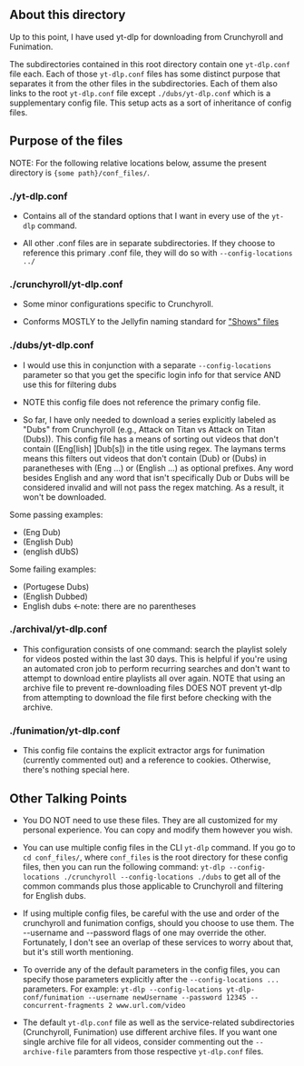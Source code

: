## About this directory
Up to this point, I have used yt-dlp for downloading from Crunchyroll and Funimation. 

The subdirectories contained in this root directory contain one `yt-dlp.conf` file each. 
Each of those `yt-dlp.conf` files has some distinct purpose that separates it from the other files in the subdirectories. 
Each of them also links to the root `yt-dlp.conf` file except `./dubs/yt-dlp.conf` which is a supplementary config file. 
This setup acts as a sort of inheritance of config files.


## Purpose of the files
NOTE: For the following relative locations below, assume the present directory is `{some path}/conf_files/`. 

### ./yt-dlp.conf
- Contains all of the standard options that I want in every use of the `yt-dlp` command.

- All other .conf files are in separate subdirectories. If they choose to reference this primary .conf file, they will do so with `--config-locations ../`

### ./crunchyroll/yt-dlp.conf
- Some minor configurations specific to Crunchyroll.

- Conforms MOSTLY to the Jellyfin naming standard for ["Shows" files](https://jellyfin.org/docs/general/server/media/shows)

### ./dubs/yt-dlp.conf
- I would use this in conjunction with a separate `--config-locations` parameter so that you get the specific login info 
  for that service AND use this for filtering dubs

- NOTE this config file does not reference the primary config file.

- So far, I have only needed to download a series explicitly labeled as "Dubs" from Crunchyroll  (e.g., Attack on Titan vs Attack on Titan (Dubs)). 
This config file has a means of sorting out videos that don't contain ([Eng[lish] ]Dub[s]) in the title using regex. 
The laymans terms means this filters out videos that don't contain (Dub) or (Dubs) in paranetheses with (Eng ...) or (English ...) as optional prefixes. 
Any word besides English and any word that isn't specifically Dub or Dubs will be considered invalid and will not pass the regex matching. As a result, it won't be downloaded.

Some passing examples:
- (Eng Dub)
- (English Dub)
- (english dUbS)

Some failing examples: 
- (Portugese Dubs)
- (English Dubbed)
- English dubs <-note: there are no parentheses 

### ./archival/yt-dlp.conf
- This configuration consists of one command: search the playlist solely for videos posted within the last 30 days. 
  This is helpful if you're using an automated cron job to perform recurring searches and don't want to attempt to download
  entire playlists all over again. NOTE that using an archive file to prevent re-downloading files DOES NOT prevent yt-dlp from
  attempting to download the file first before checking with the archive.

### ./funimation/yt-dlp.conf
- This config file contains the explicit extractor args for funimation (currently commented out) and a reference to cookies. 
  Otherwise, there's nothing special here.

## Other Talking Points
- You DO NOT need to use these files. They are all customized for my personal experience. You can copy and modify them however you wish.

- You can use multiple config files in the CLI `yt-dlp` command. If you go to `cd conf_files/`, where `conf_files` is the root 
  directory for these config files, then you can run the following command:
	`yt-dlp --config-locations ./crunchyroll --config-locations ./dubs` 
  to get all of the common commands plus those applicable to Crunchyroll and filtering for English dubs.

- If using multiple config files, be careful with the use and order of the crunchyroll and funimation configs, should you choose to use them. The --username and --password flags of one may override the other. 
  Fortunately, I don't see an overlap of these services to worry about that, but it's still worth mentioning.

- To override any of the default parameters in the config files, you can specify those parameters explicitly after the `--config-locations ...` parameters. For example:
	`yt-dlp --config-locations yt-dlp-conf/funimation --username newUsername --password 12345 --concurrent-fragments 2 www.url.com/video`

- The default `yt-dlp.conf` file as well as the service-related subdirectories (Crunchyroll, Funimation) use different 
  archive files. If you want one single archive file for all videos, consider commenting out the `--archive-file` paramters from 
  those respective `yt-dlp.conf` files.
